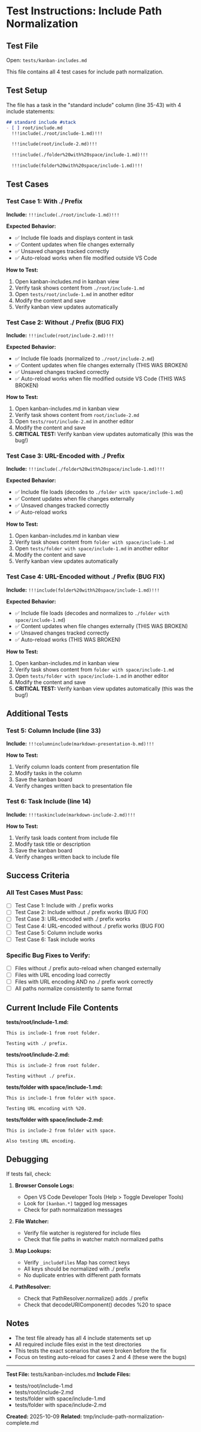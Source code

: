 # Test Instructions: Include Path Normalization

## Test File

Open: `tests/kanban-includes.md`

This file contains all 4 test cases for include path normalization.

## Test Setup

The file has a task in the "standard include" column (line 35-43) with 4 include statements:

```markdown
## standard include #stack
- [ ] root/include.md
  !!!include(./root/include-1.md)!!!

  !!!include(root/include-2.md)!!!

  !!!include(./folder%20with%20space/include-1.md)!!!

  !!!include(folder%20with%20space/include-1.md)!!!
```

## Test Cases

### Test Case 1: With ./ Prefix
**Include:** `!!!include(./root/include-1.md)!!!`

**Expected Behavior:**
- ✅ Include file loads and displays content in task
- ✅ Content updates when file changes externally
- ✅ Unsaved changes tracked correctly
- ✅ Auto-reload works when file modified outside VS Code

**How to Test:**
1. Open kanban-includes.md in kanban view
2. Verify task shows content from `./root/include-1.md`
3. Open `tests/root/include-1.md` in another editor
4. Modify the content and save
5. Verify kanban view updates automatically

### Test Case 2: Without ./ Prefix (BUG FIX)
**Include:** `!!!include(root/include-2.md)!!!`

**Expected Behavior:**
- ✅ Include file loads (normalized to `./root/include-2.md`)
- ✅ Content updates when file changes externally (THIS WAS BROKEN)
- ✅ Unsaved changes tracked correctly
- ✅ Auto-reload works when file modified outside VS Code (THIS WAS BROKEN)

**How to Test:**
1. Open kanban-includes.md in kanban view
2. Verify task shows content from `root/include-2.md`
3. Open `tests/root/include-2.md` in another editor
4. Modify the content and save
5. **CRITICAL TEST:** Verify kanban view updates automatically (this was the bug!)

### Test Case 3: URL-Encoded with ./ Prefix
**Include:** `!!!include(./folder%20with%20space/include-1.md)!!!`

**Expected Behavior:**
- ✅ Include file loads (decodes to `./folder with space/include-1.md`)
- ✅ Content updates when file changes externally
- ✅ Unsaved changes tracked correctly
- ✅ Auto-reload works

**How to Test:**
1. Open kanban-includes.md in kanban view
2. Verify task shows content from `folder with space/include-1.md`
3. Open `tests/folder with space/include-1.md` in another editor
4. Modify the content and save
5. Verify kanban view updates automatically

### Test Case 4: URL-Encoded without ./ Prefix (BUG FIX)
**Include:** `!!!include(folder%20with%20space/include-1.md)!!!`

**Expected Behavior:**
- ✅ Include file loads (decodes and normalizes to `./folder with space/include-1.md`)
- ✅ Content updates when file changes externally (THIS WAS BROKEN)
- ✅ Unsaved changes tracked correctly
- ✅ Auto-reload works (THIS WAS BROKEN)

**How to Test:**
1. Open kanban-includes.md in kanban view
2. Verify task shows content from `folder with space/include-1.md`
3. Open `tests/folder with space/include-1.md` in another editor
4. Modify the content and save
5. **CRITICAL TEST:** Verify kanban view updates automatically (this was the bug!)

## Additional Tests

### Test 5: Column Include (line 33)
**Include:** `!!!columninclude(markdown-presentation-b.md)!!!`

**How to Test:**
1. Verify column loads content from presentation file
2. Modify tasks in the column
3. Save the kanban board
4. Verify changes written back to presentation file

### Test 6: Task Include (line 14)
**Include:** `!!!taskinclude(markdown-include-2.md)!!!`

**How to Test:**
1. Verify task loads content from include file
2. Modify task title or description
3. Save the kanban board
4. Verify changes written back to include file

## Success Criteria

### All Test Cases Must Pass:
- [ ] Test Case 1: Include with ./ prefix works
- [ ] Test Case 2: Include without ./ prefix works (BUG FIX)
- [ ] Test Case 3: URL-encoded with ./ prefix works
- [ ] Test Case 4: URL-encoded without ./ prefix works (BUG FIX)
- [ ] Test Case 5: Column include works
- [ ] Test Case 6: Task include works

### Specific Bug Fixes to Verify:
- [ ] Files without ./ prefix auto-reload when changed externally
- [ ] Files with URL encoding load correctly
- [ ] Files with URL encoding AND no ./ prefix work correctly
- [ ] All paths normalize consistently to same format

## Current Include File Contents

**tests/root/include-1.md:**
```
This is include-1 from root folder.

Testing with ./ prefix.
```

**tests/root/include-2.md:**
```
This is include-2 from root folder.

Testing without ./ prefix.
```

**tests/folder with space/include-1.md:**
```
This is include-1 from folder with space.

Testing URL encoding with %20.
```

**tests/folder with space/include-2.md:**
```
This is include-2 from folder with space.

Also testing URL encoding.
```

## Debugging

If tests fail, check:

1. **Browser Console Logs:**
   - Open VS Code Developer Tools (Help > Toggle Developer Tools)
   - Look for `[kanban.*]` tagged log messages
   - Check for path normalization messages

2. **File Watcher:**
   - Verify file watcher is registered for include files
   - Check that file paths in watcher match normalized paths

3. **Map Lookups:**
   - Verify `_includeFiles` Map has correct keys
   - All keys should be normalized with ./ prefix
   - No duplicate entries with different path formats

4. **PathResolver:**
   - Check that PathResolver.normalize() adds ./ prefix
   - Check that decodeURIComponent() decodes %20 to space

## Notes

- The test file already has all 4 include statements set up
- All required include files exist in the test directories
- This tests the exact scenarios that were broken before the fix
- Focus on testing auto-reload for cases 2 and 4 (these were the bugs)

---

**Test File:** tests/kanban-includes.md
**Include Files:**
- tests/root/include-1.md
- tests/root/include-2.md
- tests/folder with space/include-1.md
- tests/folder with space/include-2.md

**Created:** 2025-10-09
**Related:** tmp/include-path-normalization-complete.md
